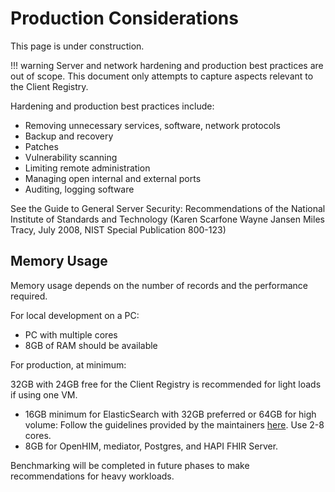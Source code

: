 # Production Considerations


This page is under construction.

!!! warning
    Server and network hardening and production best practices are out of scope. This document only attempts to capture aspects relevant to the Client Registry.

Hardening and production best practices include:

* Removing unnecessary services, software, network protocols
* Backup and recovery
* Patches
* Vulnerability scanning
* Limiting remote administration
* Managing open internal and external ports
* Auditing, logging software

See the Guide to General Server Security: Recommendations of the National Institute of Standards and Technology
(Karen Scarfone Wayne Jansen Miles Tracy, July 2008, NIST Special Publication 800-123)

## Memory Usage

Memory usage depends on the number of records and the performance required.

For local development on a PC:

* PC with multiple cores
* 8GB of RAM should be available

For production, at minimum:

32GB with 24GB free for the Client Registry is recommended for light loads if using one VM.

* 16GB minimum for ElasticSearch with 32GB preferred or 64GB for high volume: Follow the guidelines provided by the maintainers [here](https://www.elastic.co/guide/en/elasticsearch/guide/current/hardware.html#_memory). Use 2-8 cores.
* 8GB for OpenHIM, mediator, Postgres, and HAPI FHIR Server.

Benchmarking will be completed in future phases to make recommendations for heavy workloads.

